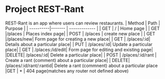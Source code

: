 # Project REST-Rant

REST-Rant is an app where users can review restaurants.
|  Method   | Path |  Purpose |
| ----------|------- | ------------- |
   | GET  |    /    |   Home page | 
| GET     |/places  | Places index page|
| POST | /places | create new place |
| GET  |/places/new| Form page for creating a new place|
| GET  | /places/:id| Details about a particular place|
| PUT | /places/:id| Update a particular place|
| GET | /places:/id/edit| Form page for editing and existing page|
|DELETE| /places/:id|  Delete a particular place| 
| POST | /places/:id/rant | Create a rant (comment) about a particular place|
| DELETE| /places/:id/rant/:rantid| Delete a rant (commnent) about a particular place
|GET | * | 404 page(matches any router not defined above)